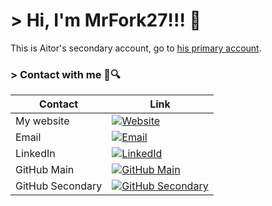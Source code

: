 # > Hi, I'm MrFork27!!! 👋

This is Aitor's secondary account, go to [his primary account](https://github.com/AitorMelero).

### > Contact with me 👨🔍

| Contact          | Link                                                                                                                                                     |
| ---------------- | -------------------------------------------------------------------------------------------------------------------------------------------------------- |
| My website       | [![Website](https://img.shields.io/badge/Portfolio-255E63?logo=About.me&logoColor=white)](https://aitormelero.dev)                                       |
| Email            | [![Email](https://img.shields.io/badge/Gmail-D14836?logo=gmail&logoColor=white)](mailto:meleropiconaitor@gmail.com)                                      |
| LinkedIn         | [![LinkedId](https://img.shields.io/badge/LinkedIn-0A66C2?logo=linkedin&logoColor=white)](https://www.linkedin.com/in/aitor-melero-pic%C3%B3n-678105293) |
| GitHub Main      | [![GitHub Main](https://img.shields.io/badge/GitHub-181717?logo=github&logoColor=white)](https://github.com/AitorMelero)                                 |
| GitHub Secondary | [![GitHub Secondary](https://img.shields.io/badge/GitHub-181717?logo=github&logoColor=black&color=white)](https://github.com/MrFork27)                   |
